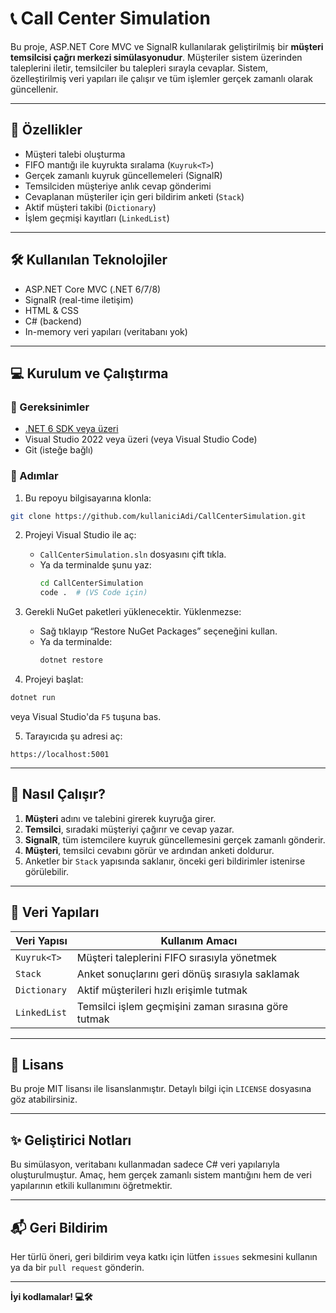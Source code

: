 # 📞 Call Center Simulation

Bu proje, ASP.NET Core MVC ve SignalR kullanılarak geliştirilmiş bir **müşteri temsilcisi çağrı merkezi simülasyonudur**. Müşteriler sistem üzerinden taleplerini iletir, temsilciler bu talepleri sırayla cevaplar. Sistem, özelleştirilmiş veri yapıları ile çalışır ve tüm işlemler gerçek zamanlı olarak güncellenir.

---

## 📌 Özellikler

- Müşteri talebi oluşturma
- FIFO mantığı ile kuyrukta sıralama (`Kuyruk<T>`)
- Gerçek zamanlı kuyruk güncellemeleri (SignalR)
- Temsilciden müşteriye anlık cevap gönderimi
- Cevaplanan müşteriler için geri bildirim anketi (`Stack`)
- Aktif müşteri takibi (`Dictionary`)
- İşlem geçmişi kayıtları (`LinkedList`)

---

## 🛠 Kullanılan Teknolojiler

- ASP.NET Core MVC (.NET 6/7/8)
- SignalR (real-time iletişim)
- HTML & CSS
- C# (backend)
- In-memory veri yapıları (veritabanı yok)

---

## 💻 Kurulum ve Çalıştırma

### 🔧 Gereksinimler

- [.NET 6 SDK veya üzeri](https://dotnet.microsoft.com/download)
- Visual Studio 2022 veya üzeri (veya Visual Studio Code)
- Git (isteğe bağlı)

### 🔄 Adımlar

1. Bu repoyu bilgisayarına klonla:

```bash
git clone https://github.com/kullaniciAdi/CallCenterSimulation.git
```

2. Projeyi Visual Studio ile aç:
   - `CallCenterSimulation.sln` dosyasını çift tıkla.
   - Ya da terminalde şunu yaz:  
     ```bash
     cd CallCenterSimulation
     code .  # (VS Code için)
     ```

3. Gerekli NuGet paketleri yüklenecektir. Yüklenmezse:
   - Sağ tıklayıp “Restore NuGet Packages” seçeneğini kullan.
   - Ya da terminalde:
     ```bash
     dotnet restore
     ```

4. Projeyi başlat:

```bash
dotnet run
```

veya Visual Studio'da `F5` tuşuna bas.

5. Tarayıcıda şu adresi aç:

```
https://localhost:5001
```

---


## 🧠 Nasıl Çalışır?

1. **Müşteri** adını ve talebini girerek kuyruğa girer.
2. **Temsilci**, sıradaki müşteriyi çağırır ve cevap yazar.
3. **SignalR**, tüm istemcilere kuyruk güncellemesini gerçek zamanlı gönderir.
4. **Müşteri**, temsilci cevabını görür ve ardından anketi doldurur.
5. Anketler bir `Stack` yapısında saklanır, önceki geri bildirimler istenirse görülebilir.

---

## 🧪 Veri Yapıları

| Veri Yapısı | Kullanım Amacı |
|-------------|----------------|
| `Kuyruk<T>` | Müşteri taleplerini FIFO sırasıyla yönetmek |
| `Stack`     | Anket sonuçlarını geri dönüş sırasıyla saklamak |
| `Dictionary`| Aktif müşterileri hızlı erişimle tutmak |
| `LinkedList`| Temsilci işlem geçmişini zaman sırasına göre tutmak |

---

## 📄 Lisans

Bu proje MIT lisansı ile lisanslanmıştır. Detaylı bilgi için `LICENSE` dosyasına göz atabilirsiniz.

---

## ✨ Geliştirici Notları

Bu simülasyon, veritabanı kullanmadan sadece C# veri yapılarıyla oluşturulmuştur. Amaç, hem gerçek zamanlı sistem mantığını hem de veri yapılarının etkili kullanımını öğretmektir.

---

## 📬 Geri Bildirim

Her türlü öneri, geri bildirim veya katkı için lütfen `issues` sekmesini kullanın ya da bir `pull request` gönderin.

---

**İyi kodlamalar! 💻🛠️**
